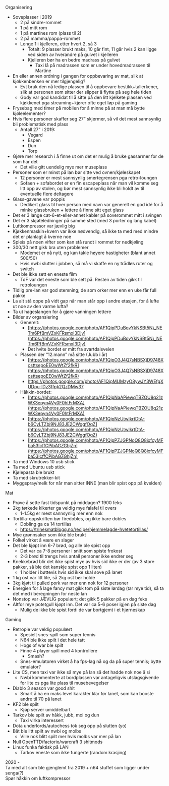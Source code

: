 Organisering

- Soveplasser i 2019  
  - 2 på sindre-rommet  
  - 1 på mitt rom  
  - 1 på martines rom (plass til 2\)  
  - 2 på mamma/pappa-rommet  
  - Lenge 1 i kjelleren, etter hvert 2, så 3  
    - Totalt: 9 plasser brukt maks, 10 går fint, 11 går hvis 2 kan ligge ved siden av hverandre på gulvet i kjelleren  
    - Kjelleren bør ha en bedre madrass på gulvet  
      - Taxi lå på madrassen som er under hovedmadrassen til Martine  
- En eller annen ordning i gangen for oppbevaring av mat, slik at kjøkkenbenken er mer tilgjengelig?  
  - Evt bruk den nå ledige plassen til å oppbevare bestikk+tallerkener, slik at personen som sitter der slipper å flytte på seg hele tiden  
  - Gody var god kandidat til å sitte på den litt kjelkete plassen ved kjøkkenet pga streaming+kjører ofte eget løp på gaming  
- Frysebag med timer på mobilen for å minne på at man må bytte kjøleelementer?  
- Hvis flere personer skaffer seg 27” skjermer, så vil det mest sannsynlig bli problematisk med plass  
  - Antall 27” i 2019:  
    - Vegard  
    - Espen  
    - Dun  
    - Torp  
- Gjøre mer research i å finne ut om det er mulig å bruke gassarmer for de som har det  
  - Det ville gitt uendelig mye mer museplass  
- Personer som er minst på lan bør sitte ved ovnen/kjøleskapet  
  - 12 personer er mest sannsynlig smertegrensen pga retro-loungen  
  - Sofaen \+ sofabordet er en fin escapeplass når man vil komme seg litt opp av stolen, og bør mest sannsynlig ikke bli holdt av til eventuelle flere deltagere  
- Glass-gavene var poppis  
  - Dedikert glass til hver person med navn var generelt en god idé for å minke glassbruken \+ lettere å finne sitt eget glass  
- Det er 3 lange cat-6-et-eller-annet kabler på soverommet mitt i svingen  
- Det er 3 skjøteledninger på samme sted (med 3 porter og lang kabel)  
- Luftkompressor var jævlig big  
- Kjøkkenmaskin+kvern var ikke nødvendig, så ikke ta med med mindre det er planlagt å kverne noe  
- Spleis på noen vifter som kan stå rundt i rommet for nedkjøling  
- 300/30 nett gikk bra uten problemer  
  - Modemet er nå nytt, og kan takle høyere hastigheter (blant annet 500/50)  
  - Hvis nwbi slutter i jobben, så må vi skaffe en ny trådløs ruter og switch  
- Det ble ikke sett en eneste film  
  - TdF var det eneste som ble sett på. Resten av tiden gikk til retroloungen  
- Tidlig pre-lan var god stemning; de som orker mer enn en uke får full pakke  
- La alt stå oppe på vidt gap når man står opp i andre etasjen, for å lufte ut noe av den varme lufta?  
- Ta ut hageslangen for å gjøre vanningen lettere  
- Bilder av organsiering  
  - Generelt:  
    - [https://photos.google.com/photo/AF1QipPDuBovYkNSBt5N\_NETm6PfBmVZxKFRsmxI3Djv](https://photos.google.com/photo/AF1QipPDuBovYkNSBt5N\_NETm6PfBmVZxKFRsmxI3Djv)  
    - Det hvite bordet er mitt fra svartdalsveien  
  - Plassen der “12.mann” må sitte (Jubb i år)  
    - [https://photos.google.com/photo/AF1QipO3J4Q7sNBSXjD9748XosttsepoEE0wWtZf2fkR](https://photos.google.com/photo/AF1QipO3J4Q7sNBSXjD9748XosttsepoEE0wWtZf2fkR)  
    - https://photos.google.com/photo/AF1QipMUMzyO8ywJY3WEfgXUDpu-lDz3ffpk2QzDMw37  
  - Håkkin-bordet:  
    - [https://photos.google.com/photo/AF1QipNaAPiewqTBZOU8q21zWX3epyn4Vy0F0htFrMXA](https://photos.google.com/photo/AF1QipNaAPiewqTBZOU8q21zWX3epyn4Vy0F0htFrMXA)  
    - [https://photos.google.com/photo/AF1QipNzUtwlkrtDtA-b6CyLTZbj9NJ83JE2CWggfOqZ](https://photos.google.com/photo/AF1QipNzUtwlkrtDtA-b6CyLTZbj9NJ83JE2CWggfOqZ)  
    - [https://photos.google.com/photo/AF1QipPZJGPNoQ8Q8ixfcyMFba53IcffCPibAGZGhjZn](https://photos.google.com/photo/AF1QipPZJGPNoQ8Q8ixfcyMFba53IcffCPibAGZGhjZn)  
- Ta med Windows 10 usb stick  
- Ta med Ubuntu usb stick  
- Kjølepasta ble brukt  
- Ta med skrutrekker-kit  
- Myggspray/melk for når man sitter INNE (man blir spist opp på kvelden)

Mat

- Prøve å sette fast tidspunkt på middagen? 1900 feks  
- 2kg tørkede kikerter ga veldig mye falafel til overs  
  - 1-1.5kg er mest sannsynlig mer enn nok  
- Tortilla-oppskriften bør firedobles, og ikke bare dobles  
  - Dobling ga ca 14 tortillas  
  - https://trinesmatblogg.no/recipe/hjemmelagde-hvetetortillas/  
- Mye grønnsaker som ikke ble brukt  
- Folkøl virket å være en slager  
- Det ble kjøpt inn 6-7 brød, og alle ble spist opp  
  - Det var ca 7-8 personer i snitt som spiste frokost  
  - 2-3 brød til trengs hvis antall personer ikke endrer seg  
- Knekkebrød blir det ikke spist mye av hvis sid ikke er der (av 3 store pakker, så ble det kanskje spist opp 1 liten)  
  - 1 holder i bøttevis hvis sid ikke skal sove på lanet  
- 1 kg ost var litt lite, så 2kg ost bør holde  
- 3kg kjøtt til pulled pork var mer enn nok for 12 personer  
- Energien for å lage fancy mat gikk tom på siste lørdag (tar mye tid), så ta det med i beregningen for neste lan  
- Nonstop var JÆVLIG populært; det gikk 5 pakker på en dag feks  
- Altfor mye potetgull kjøpt inn. Det var ca 5-6 poser igjen på siste dag  
  - Mulig de ikke ble spist fordi de var bortgjemt i et hjørneskap

Gaming

- Retropie var veldig populært  
  - Spesielt snes-spill som super tennis  
  - N64 ble ikke spilt i det hele tatt  
  - Hogs of war ble spilt  
  - Finne 4 player spill med 4 kontrollere  
    - Smash?  
  - Snes-emulatoren virket å ha fps-lag nå og da på super tennis; bytte emulator?  
- Lite CS, men taxi var ikke så mye på lan så det hadde nok noe å si  
  - Nwbi kommenterte at bordplassen var antageligvis utslagsgivende for lite cs pga lite plass til musebevegelser  
- Diablo 3 season var good shit  
  - Smart å ha en maks level karakter klar før lanet, som kan booste andre til 70 på lanet  
- KF2 ble spilt  
  - Kjøp server umiddelbart  
- Tarkov ble spilt av håkk, jubb, moi og dun  
  - Taxi virka interessert  
- Dota underlords/autochess tok seg opp på slutten (yo)  
- Båt ble litt spilt av nwbi og molbs  
  - Ville nok blitt spilt mer hvis molbs var mer på lan  
- Null OpenTTD/factorio/warcraft 3 shitmods  
- Linux funka faktisk på LAN  
  - Tarkov eneste som ikke fungerte (random krasjing)

2020 \-  
Ta med alt som ble gjenglemt fra 2019 \+ n64 stuffet som ligger under senga(?)  
Spør håkkin om luftkompressor